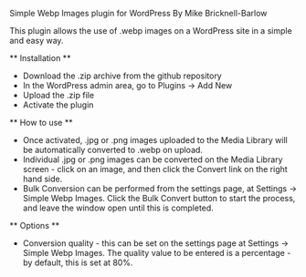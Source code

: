 Simple Webp Images plugin for WordPress
By Mike Bricknell-Barlow

This plugin allows the use of .webp images on a WordPress site in a simple and easy way.

** Installation **
 - Download the .zip archive from the github repository
 - In the WordPress admin area, go to Plugins -> Add New
 - Upload the .zip file
 - Activate the plugin

** How to use **
 - Once activated, .jpg or .png images uploaded to the Media Library will be automatically converted to .webp on upload.
 - Individual .jpg or .png images can be converted on the Media Library screen - click on an image, and then click the Convert link on the right hand side.
 - Bulk Conversion can be performed from the settings page, at Settings -> Simple Webp Images. Click the Bulk Convert button to start the process, and leave the window open until this is completed.

** Options **
 - Conversion quality - this can be set on the settings page at Settings -> Simple Webp Images. The quality value to be entered is a percentage - by default, this is set at 80%.
